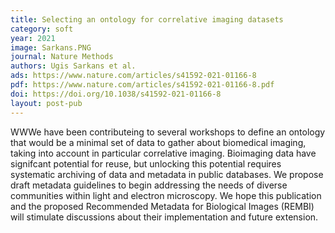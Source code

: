 ```yaml
---
title: Selecting an ontology for correlative imaging datasets
category: soft
year: 2021
image: Sarkans.PNG
journal: Nature Methods
authors: Ugis Sarkans et al.
ads: https://www.nature.com/articles/s41592-021-01166-8
pdf: https://www.nature.com/articles/s41592-021-01166-8.pdf
doi: https://doi.org/10.1038/s41592-021-01166-8
layout: post-pub
---
```

WWWe have been contributeing to several workshops to define an ontology that would be a minimal set of data to gather about biomedical imaging, taking into account in particular correlative imaging.
Bioimaging data have signifcant potential for reuse, but unlocking this potential requires systematic archiving of data and metadata in public databases. We propose draft metadata guidelines to begin addressing the needs of diverse communities within light and electron microscopy. We hope this publication and the proposed Recommended Metadata for Biological Images (REMBI) will stimulate discussions about their implementation and future extension.